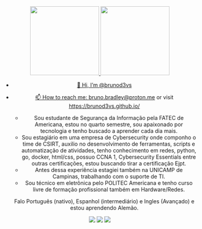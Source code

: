 <div align="center">
  <a href="https://github.com/brunod3vs">
  <img height="180em" src="https://github-readme-stats.vercel.app/api?username=brunod3vs&show_icons=true&theme=dracula&include_all_commits=true&count_private=true"/>
  <img height="180em" src="https://github-readme-stats.vercel.app/api/top-langs/?username=brunod3vs&layout=compact&langs_count=7&theme=dracula"/>

  
  
- 👋 Hi, I’m @brunod3vs
- 📫 How to reach me: bruno.bradley@proton.me or visit https://brunod3vs.github.io/
    - Sou estudante de Segurança da Informação pela FATEC de Americana, estou no quarto semestre, sou apaixonado por tecnologia e tenho buscado a aprender cada dia mais.
    - Sou estagiário em uma empresa de Cybersecurity onde componho o time de CSIRT, auxilio no desenvolvimento de ferramentas, scripts e automatização de atividades, tenho conhecimento em redes, python, go, docker, html/css, possuo CCNA 1, Cybersecurity Essentials entre outras certificações, estou buscando tirar a certificação Ejpt.
    - Antes dessa experiência estagiei também na UNICAMP de Campinas, trabalhando com o suporte de TI.
    - Sou técnico em eletrônica pelo POLITEC Americana e tenho curso livre de formação profissional também em Hardware/Redes.
    
    Falo Português (nativo), Espanhol (intermediário) e Ingles (Avançado) e estou aprendendo Alemão.
  
  
  <div> 
 <a href="https://www.instagram.com/actsbruno" target="_blank"><img src="https://img.shields.io/badge/-Instagram-%23E4405F?style=for-the-badge&logo=instagram&logoColor=white" target="_blank"></a>
 <a href = "mailto:brunod3vs@gmail.com"><img src="https://img.shields.io/badge/-Gmail-%23333?style=for-the-badge&logo=gmail&logoColor=white" target="_blank"></a>
 <a href="https://www.linkedin.com/in/brunod3vs/" target="_blank"><img src="https://img.shields.io/badge/-LinkedIn-%230077B5?style=for-the-badge&logo=linkedin&logoColor=white" target="_blank"></a> 
    
 
</div>

<!---
brunod3vs/brunod3vs is a ✨ special ✨ repository because its `README.md` (this file) appears on your GitHub profile.
You can click the Preview link to take a look at your changes.
--->

  
  
